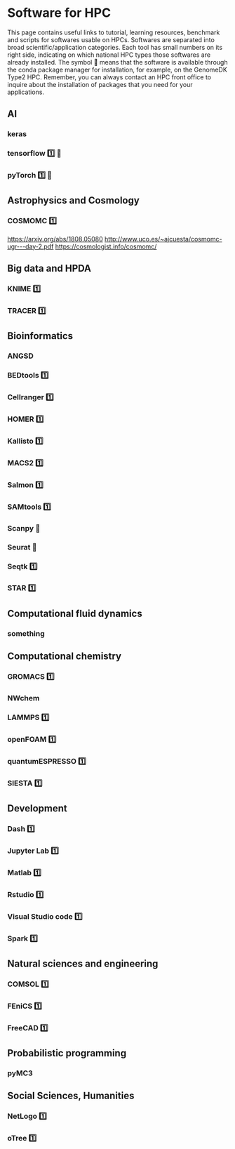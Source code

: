 # Software for HPC

This page contains useful links to tutorial, learning resources, benchmark and scripts for softwares usable on HPCs. Softwares are separated into broad scientific/application categories. Each tool has small numbers on its right side, indicating on which national HPC types those softwares are already installed. The symbol :snake: means that the software is available through the conda package manager for installation, for example, on the GenomeDK Type2 HPC. Remember, you can always contact an HPC front office to inquire about the installation of packages that you need for your applications.

## AI
### keras
### tensorflow  :one: :snake:
### pyTorch     :one: :snake:

## Astrophysics and Cosmology
### COSMOMC :one: 
https://arxiv.org/abs/1808.05080 http://www.uco.es/~ajcuesta/cosmomc-ugr---day-2.pdf https://cosmologist.info/cosmomc/


## Big data and HPDA
### KNIME :one:
### TRACER :one:

## Bioinformatics

### ANGSD
### BEDtools :one:
### Cellranger :one:
### HOMER :one:
### Kallisto :one:
### MACS2 :one:
### Salmon :one:
### SAMtools :one:
### Scanpy :snake:
### Seurat :snake:
### Seqtk :one:
### STAR :one:

## Computational fluid dynamics
### something

## Computational chemistry
### GROMACS :one:
### NWchem
### LAMMPS :one:
### openFOAM :one:
### quantumESPRESSO :one:
### SIESTA :one:

## Development
### Dash :one:
### Jupyter Lab :one:
### Matlab :one:
### Rstudio :one:
### Visual Studio code :one:
### Spark :one:

## Natural sciences and engineering
### COMSOL :one:
### FEniCS :one:
### FreeCAD :one:

## Probabilistic programming
### pyMC3

## Social Sciences, Humanities
### NetLogo :one:
### oTree :one:




